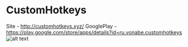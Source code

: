 # CustomHotkeys
Site - http://customhotkeys.xyz/
GooglePlay - https://play.google.com/store/apps/details?id=ru.vonabe.customhotkeys
![alt text](https://lh3.googleusercontent.com/uUH0nejZfZxzbCSXH3fXme5Ze2cv8I_OWOLA4hsU8s8oXga6Pj_yDkkwQBR_23S9-dY=w1920-h969-rw)

